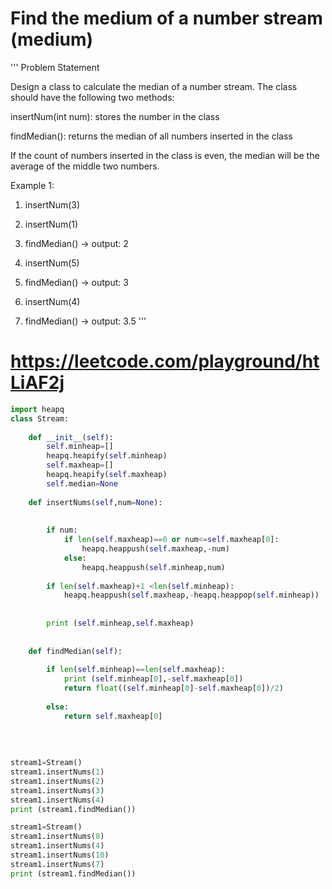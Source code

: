 # Find the medium of a number stream (medium)

'''
Problem Statement 

Design a class to calculate the median of a number stream. The class should have the following two methods:

insertNum(int num): stores the number in the class

findMedian(): returns the median of all numbers inserted in the class

If the count of numbers inserted in the class is even, the median will be the average of the middle two numbers.

Example 1:
1. insertNum(3)

2. insertNum(1)

3. findMedian() -> output: 2

4. insertNum(5)

5. findMedian() -> output: 3

6. insertNum(4)

7. findMedian() -> output: 3.5
'''


# https://leetcode.com/playground/htLiAF2j

```python 
import heapq 
class Stream:
    
    def __init__(self):
        self.minheap=[]
        heapq.heapify(self.minheap)
        self.maxheap=[]
        heapq.heapify(self.maxheap)
        self.median=None 
        
    def insertNums(self,num=None):
    
        
        if num:
            if len(self.maxheap)==0 or num<=self.maxheap[0]:
                heapq.heappush(self.maxheap,-num)
            else:
                heapq.heappush(self.minheap,num)
        
        if len(self.maxheap)+1 <len(self.minheap):
            heapq.heappush(self.maxheap,-heapq.heappop(self.minheap))
        
            
        print (self.minheap,self.maxheap)
            
            
    def findMedian(self):
        
        if len(self.minheap)==len(self.maxheap):
            print (self.minheap[0],-self.maxheap[0])
            return float((self.minheap[0]-self.maxheap[0])/2)
            
        else:
            return self.maxheap[0]
        
        
        
        
stream1=Stream()
stream1.insertNums(1)
stream1.insertNums(2)
stream1.insertNums(3)
stream1.insertNums(4)
print (stream1.findMedian())

stream1=Stream()
stream1.insertNums(8)
stream1.insertNums(4)
stream1.insertNums(10)
stream1.insertNums(7)
print (stream1.findMedian())
```
